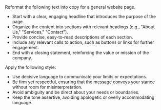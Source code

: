 Reformat the following text into copy for a general website page.  
- Start with a clear, engaging headline that introduces the purpose of the page.  
- Organize the content into sections with relevant headings (e.g., "About Us," "Services," "Contact").  
- Provide concise, easy-to-read descriptions of each section.  
- Include any relevant calls to action, such as buttons or links for further engagement.  
- End with a closing statement, reinforcing the value or mission of the company.


Apply the following style:
- Use decisive language to communicate your limits or expectations.  
- Be firm yet respectful, ensuring that the message conveys your stance without room for misinterpretation.  
- Avoid ambiguity and be direct about your needs or boundaries.  
- Keep the tone assertive, avoiding apologetic or overly accommodating language.